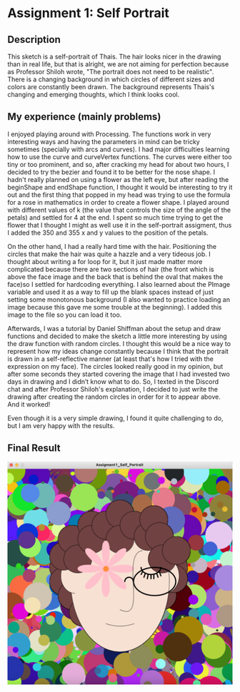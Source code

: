 # Assignment 1: Self Portrait 

## Description

This sketch is a self-portrait of Thais. The hair looks nicer in the drawing than in real life, but that is alright, we are not aiming for perfection because as Professor Shiloh wrote, "The portrait does not need to be realistic". There is a changing background in which circles of different sizes and colors are constantly been drawn. The background represents Thais's changing and emerging thoughts, which I think looks cool.

## My experience (mainly problems)
I enjoyed playing around with Processing. The functions work in very interesting ways and having the parameters in mind can be tricky sometimes (specially with arcs and curves). I had major difficulties learning how to use the curve and curveVertex functions. The curves were either too tiny or too prominent, and so, after cracking my head for about two hours, I decided to try the bezier and found it to be better for the nose shape. I hadn't really planned on using a flower as the left eye, but after reading the beginShape and endShape function, I thought it would be interesting to try it out and the first thing that popped in my head was trying to use the formula for a rose in mathematics in order to create a flower shape. I played around with different values of k (the value that controls the size of the angle of the petals) and settled for 4 at the end. I spent so much time trying to get the flower that I thought I might as well use it in the self-portrait assigment, thus I added the 350 and 355 x and y values to the position of the petals. 

On the other hand, I had a really hard time with the hair. Positioning the circles that make the hair was quite a hazzle and a very tideous job. I thought about writing a for loop for it, but it just made matter more complicated because there are two sections of hair (the front which is above the face image and the back that is behind the oval that makes the face)so I settled for hardcoding everything. I also learned about the PImage variable and used it as a way to fill up the blank spaces instead of just setting some monotonous background (I also wanted to practice loading an image because this gave me some trouble at the beginning). I added this image to the file so you can load it too.

Afterwards, I was a tutorial by Daniel Shiffman about the setup and draw functions and decided to make the sketch a little more interesting by using the draw function with random circles. I thought this would be a nice way to represent how my ideas change constantly because I think that the portrait is drawn in a self-reflective manner (at least that's how I tried with the expression on my face). The circles looked really good in my opinion, but after some seconds they started covering the image that I had invested two days in drawing and I didn’t know what to do. So, I texted in the Discord chat and after Professor Shiloh's explanation, I decided to just write the drawing after creating the random circles in order for it to appear above. And it worked! 

Even though it is a very simple drawing, I found it quite challenging to do, but I am very happy with the results. 

## Final Result
![alt text](ScreenShot-SelfPortait.png)
